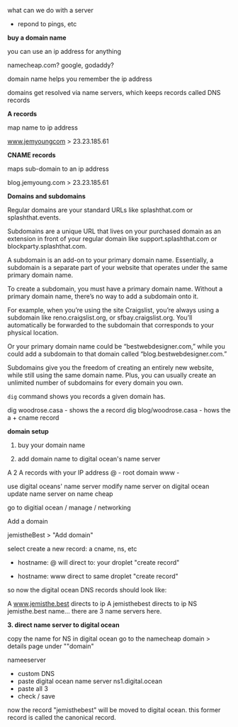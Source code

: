 what can we do with a server
- repond to pings, etc


__buy a domain name__

you can use an ip address for anything

namecheap.com? 
google, godaddy?

domain name helps you remember the ip address

domains get resolved via name servers, which keeps records called DNS records

__A records__

map name to ip address

www.jemyoungcom > 23.23.185.61

__CNAME records__ 

maps sub-domain to an ip address

blog.jemyoung.com > 23.23.185.61

__Domains and subdomains__

Regular domains are your standard URLs like splashthat.com or splashthat.events.

Subdomains are a unique URL that lives on your purchased domain as an extension in front of your regular domain like support.splashthat.com or blockparty.splashthat.com. 

A subdomain is an add-on to your primary domain name. Essentially, a subdomain is a separate part of your website that operates under the same primary domain name.

To create a subdomain, you must have a primary domain name. Without a primary domain name, there’s no way to add a subdomain onto it. 

For example, when you’re using the site Craigslist, you’re always using a subdomain like reno.craigslist.org, or sfbay.craigslist.org. You’ll automatically be forwarded to the subdomain that corresponds to your physical location. 

Or your primary domain name could be “bestwebdesigner.com,” while you could add a subdomain to that domain called “blog.bestwebdesigner.com.”

Subdomains give you the freedom of creating an entirely new website, while still using the same domain name. Plus, you can usually create an unlimited number of subdomains for every domain you own. 


`dig` command shows you records a given domain has. 

dig woodrose.casa - shows the a record
dig blog/woodrose.casa - hows the a + cname record

__domain setup__

1. buy your domain name


2. add domain name to digital ocean's name server

A 2 A records with your IP address
@ - root domain
www - 

use digital oceans' name server
modify name server on digital ocean
update name server on name cheap

go to digitial ocean / manage / networking

Add a domain

jemistheBest > "Add domain"

select create a new record: a cname, ns, etc


- hostname: @
will direct to: your droplet 
"create record"

- hostname: www
direct to same droplet
"create record"

so now the digital ocean DNS records should look like: 

A www.jemisthe.best  directs to ip
A jemisthebest directs to ip
NS jemisthe.best name... there are 3 name servers here. 

__3. direct name server to digital ocean__

copy the name for NS in digital ocean
go to the namecheap domain > details page under ""domain"

nameeserver
- custom DNS
- paste digital ocean name server ns1.digital.ocean
- paste all 3
- check / save 

now the record "jemisthebest" will be moved to digital ocean.  this former record is called the canonical record.

 